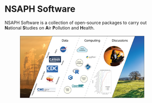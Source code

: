 # NSAPH Software

NSAPH Software is a collection of open-source packages to carry out **N**ational **S**tudies on **A**ir **P**ollution and **H**ealth.

<p align="center" width="100%">
    <img width="80%" src="figures/png/NSAPH-software-main-image.png">
</p>

<!--

**Here are some ideas to get you started:**

🙋‍♀️ A short introduction - what is your organization all about?
🌈 Contribution guidelines - how can the community get involved?
👩‍💻 Useful resources - where can the community find your docs? Is there anything else the community should know?
🍿 Fun facts - what does your team eat for breakfast?
🧙 Remember, you can do mighty things with the power of [Markdown](https://docs.github.com/github/writing-on-github/getting-started-with-writing-and-formatting-on-github/basic-writing-and-formatting-syntax)
-->
